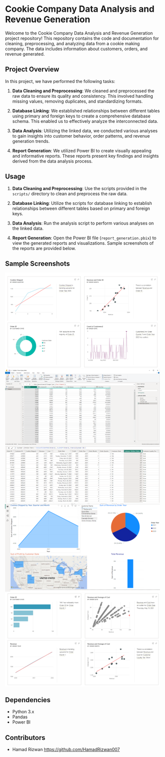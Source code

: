 # Cookie Company Data Analysis and Revenue Generation

Welcome to the Cookie Company Data Analysis and Revenue Generation project repository! This repository contains the code and documentation for cleaning, preprocessing, and analyzing data from a cookie making company. The data includes information about customers, orders, and revenue generated.

## Project Overview

In this project, we have performed the following tasks:

1. **Data Cleaning and Preprocessing**: We cleaned and preprocessed the raw data to ensure its quality and consistency. This involved handling missing values, removing duplicates, and standardizing formats.

2. **Database Linking**: We established relationships between different tables using primary and foreign keys to create a comprehensive database schema. This enabled us to effectively analyze the interconnected data.

3. **Data Analysis**: Utilizing the linked data, we conducted various analyses to gain insights into customer behavior, order patterns, and revenue generation trends.

4. **Report Generation**: We utilized Power BI to create visually appealing and informative reports. These reports present key findings and insights derived from the data analysis process.


## Usage

1. **Data Cleaning and Preprocessing**: Use the scripts provided in the `scripts/` directory to clean and preprocess the raw data.

2. **Database Linking**: Utilize the scripts for database linking to establish relationships between different tables based on primary and foreign keys.

3. **Data Analysis**: Run the analysis script to perform various analyses on the linked data.

4. **Report Generation**: Open the Power BI file (`report_generation.pbix`) to view the generated reports and visualizations. Sample screenshots of the reports are provided below.

## Sample Screenshots

![Screenshot 1](screenshots/1.png)
![Screenshot 2](screenshots/2.png)
![Screenshot 3](screenshots/3.png)
![Screenshot 4](screenshots/4.png)
![Screenshot 5](screenshots/5.png)

## Dependencies

- Python 3.x
- Pandas
- Power BI

## Contributors

- Hamad Rizwan https://github.com/HamadRizwan007




